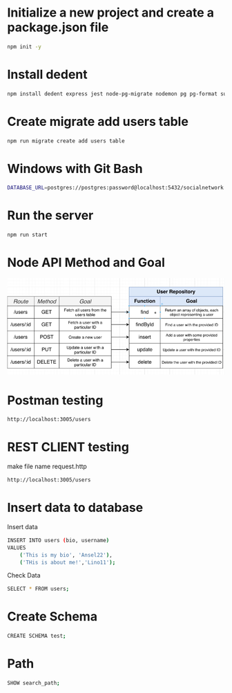 # Initialize a new project and create a package.json file
```bash
npm init -y
```
# Install dedent 
```bash
npm install dedent express jest node-pg-migrate nodemon pg pg-format supertest
```
# Create migrate add users table
```bash
npm run migrate create add users table
```
# Windows with Git Bash
```bash
DATABASE_URL=postgres://postgres:password@localhost:5432/socialnetwork npm run migrate up
```

# Run the server
```bash
npm run start
```

# Node API Method and Goal
![alt text](image/image.png)

# Postman testing
```bash
http://localhost:3005/users
```

# REST CLIENT testing 
make file name request.http
```bash
http://localhost:3005/users
```

# Insert data to database
Insert data
```bash
INSERT INTO users (bio, username)
VALUES
	('This is my bio', 'Ansel22'),
	('THis is about me!','Lino11');
```
Check Data
```bash
SELECT * FROM users;
```

# Create Schema
```bash
CREATE SCHEMA test;
```
# Path
```bash
SHOW search_path;
```

